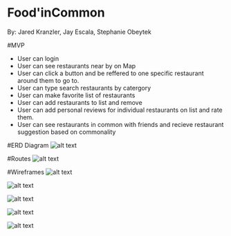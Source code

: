 # Food'inCommon
By: Jared Kranzler, Jay Escala, Stephanie Obeytek

#MVP
* User can login
* User can see restaurants near by on Map
* User can click a button and be reffered to one specific restaurant around them to go to.
* User can type search restaurants by catergory
* User can make favorite list of restaurants
* User can add restaurants to list and remove
* User can add personal reviews for individual restaurants on list and rate them.
* User can see restaurants in common with friends and recieve restaurant suggestion based on commonality

#ERD Diagram
![alt text](https://github.com/jaredkranzler/Project4_React-Django_FoodApp/blob/master/Images/Food'inCommon.png)

#Routes
![alt text](https://github.com/jaredkranzler/Project4_React-Django_FoodApp/blob/master/Images/Restful%20Routes.png)

#Wireframes
![alt text](https://github.com/jaredkranzler/Project4_React-Django_FoodApp/blob/master/Images/Login.png)

![alt text](https://github.com/jaredkranzler/Project4_React-Django_FoodApp/blob/master/Images/map.png)

![alt text](https://github.com/jaredkranzler/Project4_React-Django_FoodApp/blob/master/Images/Restaurant%20show%20page.png)

![alt text](https://github.com/jaredkranzler/Project4_React-Django_FoodApp/blob/master/Images/Friend%20show%20page.png)


![alt text](https://github.com/jaredkranzler/Project4_React-Django_FoodApp/blob/master/Images/profile.png)

